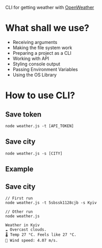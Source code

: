 CLI for getting weather with [OpenWeather](https://openweathermap.org/)

# What shall we use?
- Receiving arguments
- Making the file system work
- Preparing a project as a CLI
- Working with API
- Styling console output
- Passing Environment Variables
- Using the OS Library

# How to use CLI?
## Save token
```
node weather.js -t [API_TOKEN]
```

## Save city
```
node weather.js -s [CITY]
```

## Example
## Save city
```
// First run
node weather.js -t 5sbssk1128cjb -s Kyiv

// Other run
node weather.js

Weather in Kyiv
☁️ Overcast clouds.
🌡 Temp 27 °C. Feels like 27 °C.
💨 Wind speed: 4.07 m/s.
```

